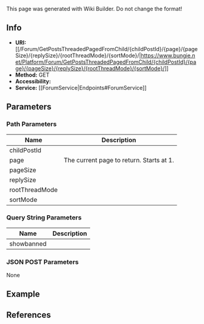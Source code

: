 <span class="wiki-builder">This page was generated with Wiki Builder. Do not change the format!</span>

## Info

* **URI:** [[/Forum/GetPostsThreadedPagedFromChild/{childPostId}/{page}/{pageSize}/{replySize}/{rootThreadMode}/{sortMode}/|https://www.bungie.net/Platform/Forum/GetPostsThreadedPagedFromChild/{childPostId}/{page}/{pageSize}/{replySize}/{rootThreadMode}/{sortMode}/]]
* **Method:** GET
* **Accessibility:** 
* **Service:** [[ForumService|Endpoints#ForumService]]

## Parameters
### Path Parameters
Name | Description
---- | -----------
childPostId | 
page | The current page to return. Starts at 1.
pageSize | 
replySize | 
rootThreadMode | 
sortMode | 

### Query String Parameters
Name | Description
---- | -----------
showbanned | 

### JSON POST Parameters
None

## Example


## References
